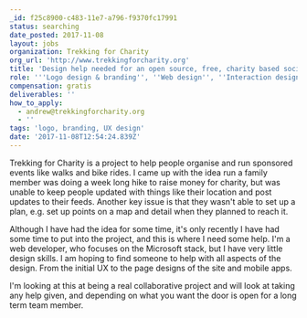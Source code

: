 ```yaml
---
_id: f25c8900-c483-11e7-a796-f9370fc17991
status: searching
date_posted: 2017-11-08
layout: jobs
organization: Trekking for Charity
org_url: 'http://www.trekkingforcharity.org'
title: 'Design help needed for an open source, free, charity based social platform'
role: '''Logo design & branding'', ''Web design'', ''Interaction design'''
compensation: gratis
deliverables: ''
how_to_apply:
  - andrew@trekkingforcharity.org
  - ''
tags: 'logo, branding, UX design'
date: '2017-11-08T12:54:24.839Z'
---
```

Trekking for Charity is a project to help people organise and run sponsored events like walks and bike rides.  I came up with the idea run a family member was doing a week long hike to raise money for charity, but was unable to keep people updated with things like their location and post updates to their feeds.  Another key issue is that they wasn't able to set up a plan, e.g. set up points on a map and detail when they planned to reach it.

Although I have had the idea for some time, it's only recently I have had some time to put into the project, and this is where I need some help.  I'm a web developer, who focuses on the Microsoft stack, but I have very little design skills.  I am hoping to find someone to help with all aspects of the design. From the initial UX to the page designs of the site and mobile apps.

I'm looking at this at being a real collaborative project and will look at taking any help given, and depending on what you want the door is open for a long term team member.

